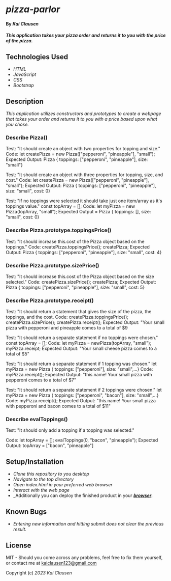 # _pizza-parlor_

#### By _Kai Clausen_

#### _This application takes your pizza order and returns it to you with the price of the pizza._

## Technologies Used

* _HTML_
* _JavaScript_ 
* _CSS_
* _Bootstrap_

## Description

_This application utilizes constructors and prototypes to create a webpage that takes your order and returns it to you with a price based upon what you chose._ 

### Describe Pizza()

Test: "It should create an object with two properties for topping and size."
Code: let createPizza = new Pizza(["pepperoni", "pineapple"], "small");
Expected Output: Pizza { toppings: ["pepperoni", "pineapple"], size: "small"}

Test: "It should create an object with three properties for topping, size, and cost."
Code: let createPizza = new Pizza(["pepperoni", "pineapple"], "small");
Expected Output: 
Pizza { toppings: ["pepperoni", "pineapple"], size: "small", cost: 0}

Test: "If no toppings were selected it should take just one item/array as it's toppings value."
const topArray = [];
Code: let myPizza = new Pizza(topArray, "small");
Expected Output = Pizza { toppings: [], size: "small", cost: 0}

### Describe Pizza.prototype.toppingsPrice()

Test: "It should increase this.cost of the Pizza object based on the toppings."
Code: createPizza.toppingsPrice();
      createPizza;
Expected Output: Pizza { toppings: ["pepperoni", "pineapple"], size: "small", cost: 4}

### Describe Pizza.prototype.sizePrice()

Test: "It should increase this.cost of the Pizza object based on the size selected."
Code: createPizza.sizePrice();
      createPizza;
Expected Output: Pizza { toppings: ["pepperoni", "pineapple"], size: "small", cost: 5}

### Describe Pizza.prototype.receipt()

Test: "It should return a statement that gives the size of the pizza, the toppings, and the cost. 
Code: createPizza.toppingsPrice();
      createPizza.sizePrice();
      createPizza.receipt();
Expected Output: "Your small pizza with pepperoni and pineapple comes to a total of $9

Test: "It should return a separate statement if no toppings were chosen."
const topArray = [];
Code: let myPizza = newPizza(topArray, "small");
      myPizza.receipt;
Expected Output: "Your small cheese pizza comes to a total of $5"

Test: "It should return a separate statement if 1 topping was chosen."
let myPizza = new Pizza { toppings: ["pepperoni"], size: "small",...}
Code: myPizza.receipt();
Expected Output: "this.name! Your small pizza with pepperoni comes to a total of $7" 

Test: "It should return a separate statement if 2 toppings were chosen."
let myPizza = new Pizza { toppings: ["pepperoni", "bacon"], size: "small",...}
Code: myPizza.receipt();
Expected Output: "this.name! Your small pizza with pepperoni and bacon comes to a total of $11"

### Describe evalToppings()

Test: "It should only add a topping if a topping was selected."

Code: let topArray = [];
      evalToppings(0, "bacon", "pineapple");
Expected Output: topArray = ["bacon", "pineapple"]

## Setup/Installation 

* _Clone this repository to you desktop_
* _Navigate to the top directory_
* _Open index.html in your preferred web browser_
* _Interact with the web page_
* _Additionally  you can deploy the finished product in your ***[browser](https://kaisama92.github.io/pizza-parlor/)***.

## Known Bugs

* _Entering new information and hitting submit does not clear the previous result._ 

## License

MIT - Should you come across any problems, feel free to fix them yourself, or contact me at kaiclausen123@gmail.com

Copyright (c) _2023_ _Kai Clausen_